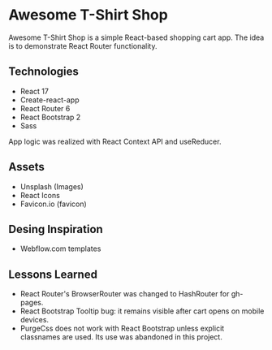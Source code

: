 # Awesome T-Shirt Shop

Awesome T-Shirt Shop is a simple React-based shopping cart app. The idea is to demonstrate React Router functionality.

## Technologies

- React 17
- Create-react-app
- React Router 6
- React Bootstrap 2
- Sass

App logic was realized with React Context API and useReducer.

## Assets

- Unsplash (Images)
- React Icons
- Favicon.io (favicon)

## Desing Inspiration

- Webflow.com templates

## Lessons Learned

- React Router's BrowserRouter was changed to HashRouter for gh-pages.
- React Bootstrap Tooltip bug: it remains visible after cart opens on mobile devices.
- PurgeCss does not work with React Bootstrap unless explicit classnames are used. Its use was abandoned in this project.
